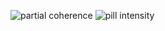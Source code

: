 ![partial coherence]([http://url/to/img.png](https://github.com/benschreyer/IntroCompFourierOptics/blob/main/CHW7/PYTHON_HANDOUT_CHW7/Pill%20beam%20before%20lensing_phase.png?raw=true))
![pill intensity]([http://url/to/img.png](https://github.com/benschreyer/IntroCompFourierOptics/blob/main/CHW7/PYTHON_HANDOUT_CHW7/Pill%20beam_intensity.png?raw=true))
